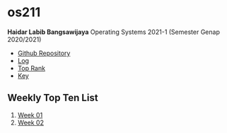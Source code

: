 # os211

**Haidar Labib Bangsawijaya**
Operating Systems 2021-1 (Semester Genap 2020/2021)

* [Github Repository](https://github.com/monta1212/os211/) 
* [Log](https://monta1212.github.io/os211/TXT/mylog.txt)
* [Top Rank](https://monta1212.github.io/os211/TXT/myrank.txt)
* [Key](https://monta1212.github.io/os211/TXT/mypubkey.txt)

## Weekly Top Ten List
1. [Week 01](./W01/)
2. [Week 02](./W02/)
